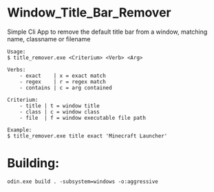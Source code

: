 # Window_Title_Bar_Remover
Simple Cli App to remove the default title bar from a window, matching name, classname or filename
```
Usage:
$ title_remover.exe <Criterium> <Verb> <Arg>

Verbs:
	- exact    | x = exact match
	- regex    | r = regex match
	- contains | c = arg contained

Criterium:
	- title | t = window title
	- class | c = window class
	- file  | f = window executable file path

Example:
$ title_remover.exe title exact 'Minecraft Launcher'
```
# Building:
```
odin.exe build . -subsystem=windows -o:aggressive
```
